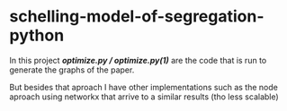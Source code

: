 # schelling-model-of-segregation-python
In this project ***optimize.py / optimize.py(1)*** are the code that is run to generate the graphs of the paper.

But besides that aproach I have other implementations such as the node aproach using networkx that arrive to a similar results (tho less scalable)
